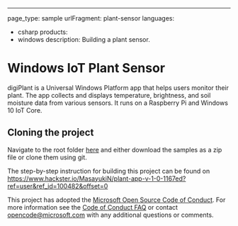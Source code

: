 ---
page_type: sample
urlFragment: plant-sensor
languages:
  - csharp
products:
  - windows
description: Building a plant sensor.

# Windows IoT Plant Sensor

digiPlant is a Universal Windows Platform app that helps users monitor their plant. The app collects and displays temperature, brightness, and soil moisture data from various sensors. It runs on a Raspberry Pi and Windows 10 IoT Core.

## Cloning the project

Navigate to the root folder [here](https://github.com/Microsoft/Windows-iotcore-samples) and either download the samples as a zip file or clone them using git.

The step-by-step instruction for building this project can be found on https://www.hackster.io/MasayukiN/plant-app-v-1-0-1167ed?ref=user&ref_id=100482&offset=0

This project has adopted the [Microsoft Open Source Code of Conduct](https://opensource.microsoft.com/codeofconduct/). For more information see the [Code of Conduct FAQ](https://opensource.microsoft.com/codeofconduct/faq/) or contact [opencode@microsoft.com](mailto:opencode@microsoft.com) with any additional questions or comments.
